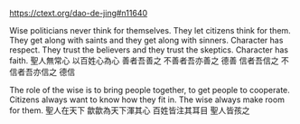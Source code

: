 https://ctext.org/dao-de-jing#n11640

Wise politicians never think for themselves.
They let citizens think for them.
They get along with saints
and they get along with sinners.
Character has respect.
They trust the believers
and they trust the skeptics.
Character has faith.
聖人無常心
以百姓心為心
善者吾善之
不善者吾亦善之
德善
信者吾信之
不信者吾亦信之
德信

The role of the wise
is to bring people together,
to get people to cooperate.
Citizens always want to know how they fit in.
The wise always make room for them.
聖人在天下
歙歙為天下渾其心
百姓皆注其耳目
聖人皆孩之
